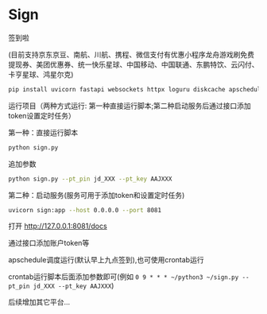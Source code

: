 # Sign
签到啦

(目前支持京东京豆、南航、川航、携程、微信支付有优惠小程序龙舟游戏刷免费提现券、美团优惠券、统一快乐星球、中国移动、中国联通、东鹏特饮、云闪付、卡亨星球、鸿星尔克)

```bash
pip install uvicorn fastapi websockets httpx loguru diskcache apscheduler SQLAlchemy python-dateutil -i https://pypi.tuna.tsinghua.edu.cn/simple
```

运行项目（两种方式运行: 第一种直接运行脚本;第二种启动服务后通过接口添加token设置定时任务）

第一种：直接运行脚本

```bash
python sign.py
```

追加参数

```bash
python sign.py --pt_pin jd_XXX --pt_key AAJXXX
```

第二种：启动服务(服务可用于添加token和设置定时任务)

```bash
uvicorn sign:app --host 0.0.0.0 --port 8081
```

打开 http://127.0.0.1:8081/docs

通过接口添加账户token等

apschedule调度运行(默认早上九点签到),也可使用crontab运行

crontab运行脚本后面添加参数即可(例如 `0 9 * * * ~/python3 ~/sign.py --pt_pin jd_XXX --pt_key AAJXXX`)

后续增加其它平台...
